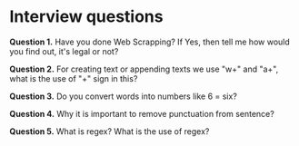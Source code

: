 ﻿# Interview questions

**Question 1.** Have you done Web Scrapping? If Yes, then tell me how would you find out, it's legal or not?

**Question 2.** For creating text or appending texts we use "w+" and "a+", what is the use of "+" sign in this?

**Question 3.** Do you convert words into numbers like 6 = six?

**Question 4.** Why it is important to remove punctuation from sentence?

**Question 5.** What is regex? What is the use of regex?